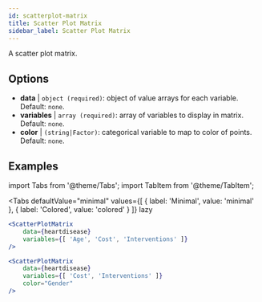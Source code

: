 ```yaml
---
id: scatterplot-matrix
title: Scatter Plot Matrix
sidebar_label: Scatter Plot Matrix
---
```


A scatter plot matrix.

## Options

* __data__ | `object (required)`: object of value arrays for each variable. Default: `none`.
* __variables__ | `array (required)`: array of variables to display in matrix. Default: `none`.
* __color__ | `(string|Factor)`: categorical variable to map to color of points. Default: `none`.


## Examples

import Tabs from '@theme/Tabs';
import TabItem from '@theme/TabItem';

<Tabs
    defaultValue="minimal"
    values={[
        { label: 'Minimal', value: 'minimal' },
        { label: 'Colored', value: 'colored' }
    ]}
    lazy
>

<TabItem value="minimal">

```jsx live
<ScatterPlotMatrix
    data={heartdisease} 
    variables={[ 'Age', 'Cost', 'Interventions' ]}
/>
```

</TabItem>

<TabItem value="colored">

```jsx live
<ScatterPlotMatrix
    data={heartdisease} 
    variables={[ 'Cost', 'Interventions' ]}
    color="Gender"
/>
```

</TabItem>

</Tabs>
